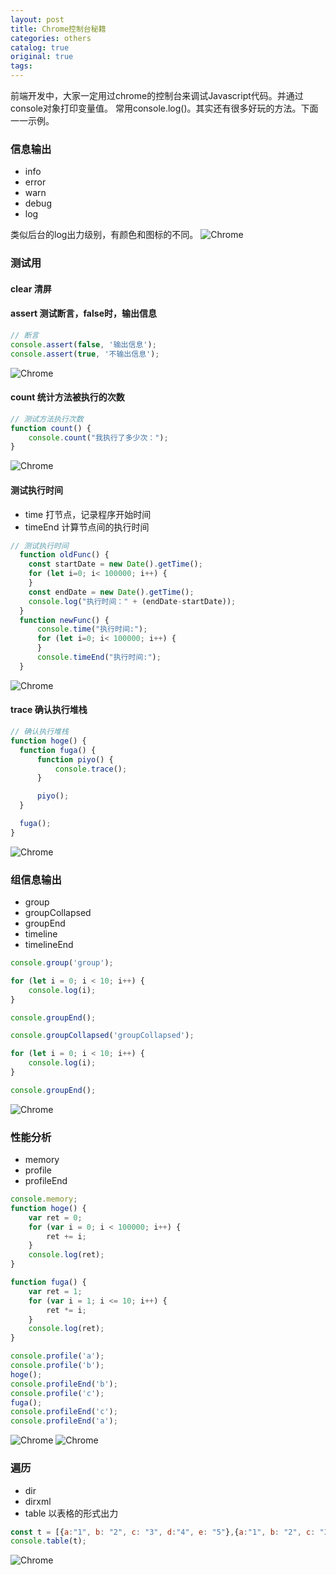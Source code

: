 ```yaml
---
layout: post
title: Chrome控制台秘籍
categories: others
catalog: true
original: true
tags:
---
```


前端开发中，大家一定用过chrome的控制台来调试Javascript代码。并通过console对象打印变量值。
常用console.log()。其实还有很多好玩的方法。下面一一示例。


### 信息输出
* info
* error
* warn
* debug
* log

类似后台的log出力级别，有颜色和图标的不同。
![Chrome](/static/images/frontend/chrome-01.png)

### 测试用
#### clear 清屏
#### assert 测试断言，false时，输出信息

```js
// 断言
console.assert(false, '输出信息');
console.assert(true, '不输出信息');
```
![Chrome](/static/images/frontend/chrome-assert.png)

#### count 统计方法被执行的次数

```js
// 测试方法执行次数
function count() {
    console.count("我执行了多少次：");
}
```
![Chrome](/static/images/frontend/chrome-count.png)

#### 测试执行时间
* time  打节点，记录程序开始时间
* timeEnd 计算节点间的执行时间

```js
// 测试执行时间
  function oldFunc() {
    const startDate = new Date().getTime();
    for (let i=0; i< 100000; i++) {
    }
    const endDate = new Date().getTime();
    console.log("执行时间：" + (endDate-startDate));
  }
  function newFunc() {
      console.time("执行时间:");
      for (let i=0; i< 100000; i++) {
      }
      console.timeEnd("执行时间:");
  }
```

![Chrome](/static/images/frontend/chrome-time.png)

#### trace 确认执行堆栈

```js
// 确认执行堆栈
function hoge() {
  function fuga() {
      function piyo() {
          console.trace();
      }

      piyo();
  }

  fuga();
}

```

![Chrome](/static/images/frontend/chrome-trace.png)

### 组信息输出
* group
* groupCollapsed
* groupEnd
* timeline
* timelineEnd

```js
console.group('group');

for (let i = 0; i < 10; i++) {
    console.log(i);
}

console.groupEnd();

console.groupCollapsed('groupCollapsed');

for (let i = 0; i < 10; i++) {
    console.log(i);
}

console.groupEnd();
```

![Chrome](/static/images/frontend/chrome-group.png)

### 性能分析
* memory
* profile
* profileEnd

```js
console.memory;
function hoge() {
    var ret = 0;
    for (var i = 0; i < 100000; i++) {
        ret += i;
    }
    console.log(ret);
}

function fuga() {
    var ret = 1;
    for (var i = 1; i <= 10; i++) {
        ret *= i;
    }
    console.log(ret);
}

console.profile('a');
console.profile('b');
hoge();
console.profileEnd('b');
console.profile('c');
fuga();
console.profileEnd('c');
console.profileEnd('a');
```

![Chrome](/static/images/frontend/chrome-profile01.png)
![Chrome](/static/images/frontend/chrome-profile02.png)

### 遍历
* dir
* dirxml
* table 以表格的形式出力

```js
const t = [{a:"1", b: "2", c: "3", d:"4", e: "5"},{a:"1", b: "2", c: "3", d:"4", e: "5"}];
console.table(t);
```

![Chrome](/static/images/frontend/chrome-table.png)


